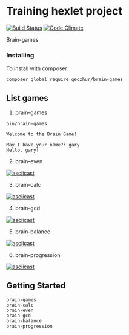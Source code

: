 Training hexlet project
======================
[![Build Status](https://travis-ci.org/geozhur/project-lvl1-s336.svg?branch=master)](https://travis-ci.org/geozhur/project-lvl1-s336)
[![Code Climate](https://codeclimate.com/github/geozhur/project-lvl1-s336/badges/gpa.svg)](https://codeclimate.com/github/geozhur/project-lvl1-s336)

Brain-games

### Installing

To install with composer:

```
composer global require geozhur/brain-games
```

## List games

1. brain-games
```
bin/brain-games

Welcome to the Brain Game!

May I have your name?: gary
Hello, gary!
```
2. brain-even

[![asciicast](https://asciinema.org/a/DL5EkbmDxPQXDLT5jwHkp1P1m.png)](https://asciinema.org/a/DL5EkbmDxPQXDLT5jwHkp1P1m)

3. brain-calc

[![asciicast](https://asciinema.org/a/P2RV5ivMnh6g9gBeYNF2U4f5D.png)](https://asciinema.org/a/P2RV5ivMnh6g9gBeYNF2U4f5D)

4. brain-gcd

[![asciicast](https://asciinema.org/a/3Pf8JjCY6WBvNyLRntKHefpJx.png)](https://asciinema.org/a/3Pf8JjCY6WBvNyLRntKHefpJx)

5. brain-balance

[![asciicast](https://asciinema.org/a/N53BH8dBthchrxdzueVQG1iyR.png)](https://asciinema.org/a/N53BH8dBthchrxdzueVQG1iyR)

6. brain-progression

[![asciicast](https://asciinema.org/a/Oa9zpHBnweNSY9EUQyzC0Mtn7.png)](https://asciinema.org/a/Oa9zpHBnweNSY9EUQyzC0Mtn7)


## Getting Started

```
brain-games
brain-calc
brain-even
brain-gcd
brain-balance
brain-progression
```

